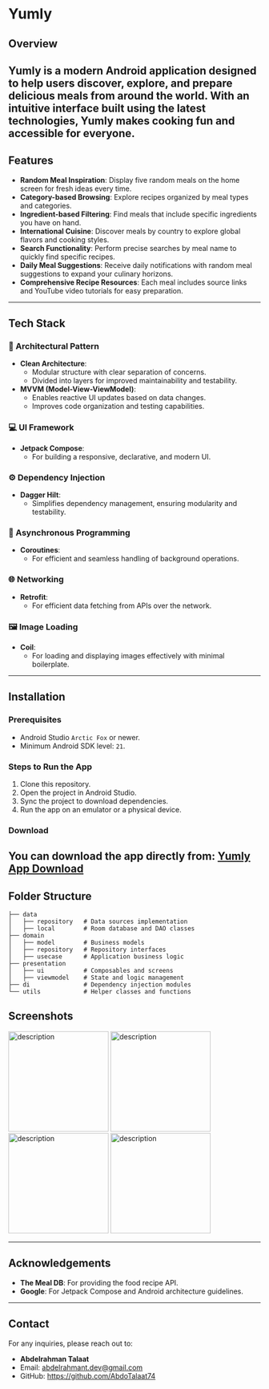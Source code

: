 # Yumly
## Overview
**Yumly** is a modern Android application designed to help users discover, explore, and prepare delicious meals from around the world. With an intuitive interface built using the latest technologies, Yumly makes cooking fun and accessible for everyone.
---
## Features
- **Random Meal Inspiration**: Display five random meals on the home screen for fresh ideas every time.
- **Category-based Browsing**: Explore recipes organized by meal types and categories.
- **Ingredient-based Filtering**: Find meals that include specific ingredients you have on hand.
- **International Cuisine**: Discover meals by country to explore global flavors and cooking styles.
- **Search Functionality**: Perform precise searches by meal name to quickly find specific recipes.
- **Daily Meal Suggestions**: Receive daily notifications with random meal suggestions to expand your culinary horizons.
- **Comprehensive Recipe Resources**: Each meal includes source links and YouTube video tutorials for easy preparation.
---
## Tech Stack
### 🚠 Architectural Pattern
- **Clean Architecture**: 
  - Modular structure with clear separation of concerns.
  - Divided into layers for improved maintainability and testability.
- **MVVM (Model-View-ViewModel)**: 
  - Enables reactive UI updates based on data changes.
  - Improves code organization and testing capabilities.
### 💻 UI Framework
- **Jetpack Compose**: 
  - For building a responsive, declarative, and modern UI.
### ⚙️ Dependency Injection
- **Dagger Hilt**: 
  - Simplifies dependency management, ensuring modularity and testability.
### 🔄 Asynchronous Programming
- **Coroutines**: 
  - For efficient and seamless handling of background operations.
### 🌐 Networking
- **Retrofit**: 
  - For efficient data fetching from APIs over the network.
### 🖼️ Image Loading
- **Coil**: 
  - For loading and displaying images effectively with minimal boilerplate.
---
## Installation
### Prerequisites
- Android Studio `Arctic Fox` or newer.
- Minimum Android SDK level: `21`.
### Steps to Run the App
1. Clone this repository.
2. Open the project in Android Studio.
3. Sync the project to download dependencies.
4. Run the app on an emulator or a physical device.
### Download
You can download the app directly from:
[Yumly App Download](https://drive.google.com/drive/u/0/folders/150d4Y_iXrcSV0MvVGXRPs_ZxLyAoc03e)
---
## Folder Structure
```
├── data
│   ├── repository   # Data sources implementation
│   ├── local        # Room database and DAO classes
├── domain
│   ├── model        # Business models
│   ├── repository   # Repository interfaces
│   ├── usecase      # Application business logic
├── presentation
│   ├── ui           # Composables and screens
│   ├── viewmodel    # State and logic management
├── di               # Dependency injection modules
└── utils            # Helper classes and functions
```
## Screenshots
<img src="https://github.com/user-attachments/assets/f8045045-78c0-4819-95ae-7fc564af21ad" alt="description" width="200"/>

<img src="https://github.com/user-attachments/assets/9ff2e043-ca7f-4d5c-9f84-131e8aae7ade" alt="description" width="200"/>

<img src="https://github.com/user-attachments/assets/91e4c78e-4bc6-4af8-88ce-8cf961f12ac3" alt="description" width="200"/>

<img src="https://github.com/user-attachments/assets/24982395-0664-4737-95ad-5bdc913f83dc" alt="description" width="200"/>


---
## Acknowledgements
- **The Meal DB**: For providing the food recipe API.
- **Google**: For Jetpack Compose and Android architecture guidelines.
---
## Contact
For any inquiries, please reach out to:
- **Abdelrahman Talaat**
- Email: abdelrahmant.dev@gmail.com
- GitHub: https://github.com/AbdoTalaat74
